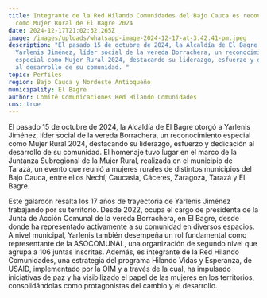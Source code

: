 ```yaml
---
title: Integrante de la Red Hilando Comunidades del Bajo Cauca es reconocida
  como Mujer Rural de El Bagre 2024
date: 2024-12-17T21:02:32.265Z
image: /images/uploads/whatsapp-image-2024-12-17-at-3.42.41-pm.jpeg
description: "El pasado 15 de octubre de 2024, la Alcaldía de El Bagre otorgó a
  Yarlenis Jiménez, líder social de la vereda Borrachera, un reconocimiento
  especial como Mujer Rural 2024, destacando su liderazgo, esfuerzo y dedicación
  al desarrollo de su comunidad. "
topic: Perfiles
region: Bajo Cauca y Nordeste Antioqueño
municipality: El Bagre
author: Comité Comunicaciones Red Hilando Comunidades
cms: true
---
```

El pasado 15 de octubre de 2024, la Alcaldía de El Bagre otorgó a Yarlenis Jiménez, líder social de la vereda Borrachera, un reconocimiento especial como Mujer Rural 2024, destacando su liderazgo, esfuerzo y dedicación al desarrollo de su comunidad. El homenaje tuvo lugar en el marco de la Juntanza Subregional de la Mujer Rural, realizada en el municipio de Tarazá, un evento que reunió a mujeres rurales de distintos municipios del Bajo Cauca, entre ellos Nechí, Caucasia, Cáceres, Zaragoza, Tarazá y El Bagre.

Este galardón resalta los 17 años de trayectoria de Yarlenis Jiménez trabajando por su territorio. Desde 2022, ocupa el cargo de presidenta de la Junta de Acción Comunal de la vereda Borrachera, en El Bagre, desde donde ha representado activamente a su comunidad en diversos espacios. A nivel municipal, Yarlenis también desempeña un rol fundamental como representante de la ASOCOMUNAL, una organización de segundo nivel que agrupa a 106 juntas inscritas. Además, es integrante de la Red Hilando Comunidades, una estrategia del programa Hilando Vidas y Esperanza, de USAID, implementado por la OIM y a través de la cual, ha impulsado iniciativas de paz y ha visibilizado el papel de las mujeres en los territorios, consolidándolas como protagonistas del cambio y el desarrollo.
